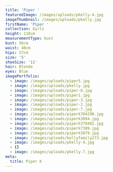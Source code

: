```yaml
---
title: 'Piper '
featuredImage: /images/uploads/pkelly-4.jpg
imageThumbnail: /images/uploads/pkelly.jpg
firstName: 'Piper '
collection: Girls
height: 118cm
measurementType: bust
bust: 56cm
waist: 48cm
hips: 57cm
size: '5'
shoeSize: '11'
hair: Blonde
eyes: Blue
imagePortfolio:
  - image: /images/uploads/piper5.jpg
  - image: /images/uploads/pkelly.jpg
  - image: /images/uploads/piper-6.jpg
  - image: /images/uploads/piper1.jpg
  - image: /images/uploads/piper-3.jpg
  - image: /images/uploads/piper-2.jpg
  - image: /images/uploads/piper-7.jpg
  - image: /images/uploads/piperk784298.jpg
  - image: /images/uploads/piperk3894.jpg
  - image: /images/uploads/piperk379482.jpg
  - image: /images/uploads/piperk7389.jpg
  - image: /images/uploads/piperk3879.jpg
  - image: /images/uploads/kellyfamily273.jpg
  - image: /images/uploads/pkelly-4.jpg
  - {}
  - image: /images/uploads/pkelly-7.jpg
meta:
  title: Piper K
---
```



